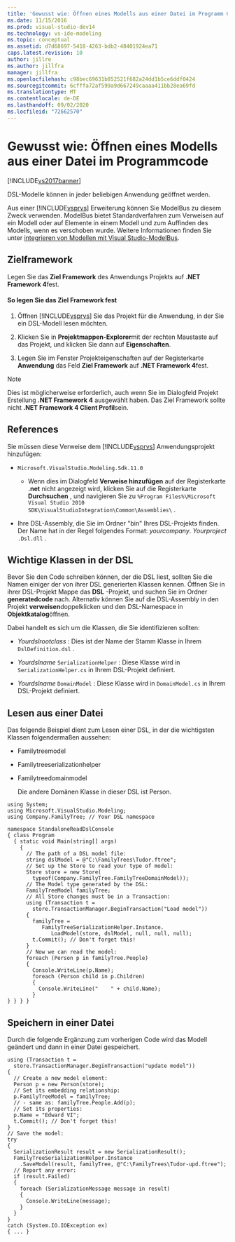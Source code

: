 ```yaml
---
title: 'Gewusst wie: Öffnen eines Modells aus einer Datei im Programm Code | Microsoft-Dokumentation'
ms.date: 11/15/2016
ms.prod: visual-studio-dev14
ms.technology: vs-ide-modeling
ms.topic: conceptual
ms.assetid: d7d68697-5418-4263-bdb2-48401924ea71
caps.latest.revision: 10
author: jillre
ms.author: jillfra
manager: jillfra
ms.openlocfilehash: c98bec69631b852521f682a24dd1b5ce6ddf0424
ms.sourcegitcommit: 6cfffa72af599a9d667249caaaa411bb28ea69fd
ms.translationtype: MT
ms.contentlocale: de-DE
ms.lasthandoff: 09/02/2020
ms.locfileid: "72662570"
---
```

# <a name="how-to-open-a-model-from-file-in-program-code"></a>Gewusst wie: Öffnen eines Modells aus einer Datei im Programmcode
[!INCLUDE[vs2017banner](../includes/vs2017banner.md)]

DSL-Modelle können in jeder beliebigen Anwendung geöffnet werden.

 Aus einer [!INCLUDE[vsprvs](../includes/vsprvs-md.md)] Erweiterung können Sie ModelBus zu diesem Zweck verwenden. ModelBus bietet Standardverfahren zum Verweisen auf ein Modell oder auf Elemente in einem Modell und zum Auffinden des Modells, wenn es verschoben wurde. Weitere Informationen finden Sie unter [integrieren von Modellen mit Visual Studio-ModelBus](../modeling/integrating-models-by-using-visual-studio-modelbus.md).

## <a name="target-framework"></a>Zielframework
 Legen Sie das **Ziel Framework** des Anwendungs Projekts auf **.NET Framework 4**fest.

#### <a name="to-set-the-target-framework"></a>So legen Sie das Ziel Framework fest

1. Öffnen [!INCLUDE[vsprvs](../includes/vsprvs-md.md)] Sie das Projekt für die Anwendung, in der Sie ein DSL-Modell lesen möchten.

2. Klicken Sie in **Projektmappen-Explorer**mit der rechten Maustaste auf das Projekt, und klicken Sie dann auf **Eigenschaften**.

3. Legen Sie im Fenster Projekteigenschaften auf der Registerkarte **Anwendung** das Feld **Ziel Framework** auf **.NET Framework 4**fest.

> [!NOTE]
> Dies ist möglicherweise erforderlich, auch wenn Sie im Dialogfeld Projekt Erstellung **.NET Framework 4** ausgewählt haben. Das Ziel Framework sollte nicht **.NET Framework 4 Client Profil**sein.

## <a name="references"></a>References
 Sie müssen diese Verweise dem [!INCLUDE[vsprvs](../includes/vsprvs-md.md)] Anwendungsprojekt hinzufügen:

- `Microsoft.VisualStudio.Modeling.Sdk.11.0`

  - Wenn dies im Dialogfeld **Verweise hinzufügen** auf der Registerkarte **.net** nicht angezeigt wird, klicken Sie auf die Registerkarte **Durchsuchen** , und navigieren Sie zu `%Program Files%\Microsoft Visual Studio 2010 SDK\VisualStudioIntegration\Common\Assemblies\` .

- Ihre DSL-Assembly, die Sie im Ordner "bin" Ihres DSL-Projekts finden. Der Name hat in der Regel folgendes Format: *yourcompany*. *Yourproject* `.Dsl.dll` .

## <a name="important-classes-in-the-dsl"></a>Wichtige Klassen in der DSL
 Bevor Sie den Code schreiben können, der die DSL liest, sollten Sie die Namen einiger der von ihrer DSL generierten Klassen kennen. Öffnen Sie in ihrer DSL-Projekt Mappe das **DSL** -Projekt, und suchen Sie im Ordner **generatedcode** nach. Alternativ können Sie auf die DSL-Assembly in den Projekt **verweisen**doppelklicken und den DSL-Namespace in **Objektkatalog**öffnen.

 Dabei handelt es sich um die Klassen, die Sie identifizieren sollten:

- *Yourdslrootclass* : Dies ist der Name der Stamm Klasse in Ihrem `DslDefinition.dsl` .

- *Yourdslname* `SerializationHelper` : Diese Klasse wird in `SerializationHelper.cs` in Ihrem DSL-Projekt definiert.

- *Yourdslname* `DomainModel` : Diese Klasse wird in `DomainModel.cs` in Ihrem DSL-Projekt definiert.

## <a name="reading-from-a-file"></a>Lesen aus einer Datei
 Das folgende Beispiel dient zum Lesen einer DSL, in der die wichtigsten Klassen folgendermaßen aussehen:

- Familytreemodel

- Familytreeserializationhelper

- Familytreedomainmodel

  Die andere Domänen Klasse in dieser DSL ist Person.

```
using System;
using Microsoft.VisualStudio.Modeling;
using Company.FamilyTree; // Your DSL namespace

namespace StandaloneReadDslConsole
{ class Program
  { static void Main(string[] args)
    {
      // The path of a DSL model file:
      string dslModel = @"C:\FamilyTrees\Tudor.ftree";
      // Set up the Store to read your type of model:
      Store store = new Store(
        typeof(Company.FamilyTree.FamilyTreeDomainModel));
      // The Model type generated by the DSL:
      FamilyTreeModel familyTree;
      // All Store changes must be in a Transaction:
      using (Transaction t =
        store.TransactionManager.BeginTransaction("Load model"))
      {
        familyTree =
           FamilyTreeSerializationHelper.Instance.
              LoadModel(store, dslModel, null, null, null);
        t.Commit(); // Don't forget this!
      }
      // Now we can read the model:
      foreach (Person p in familyTree.People)
      {
        Console.WriteLine(p.Name);
        foreach (Person child in p.Children)
        {
          Console.WriteLine("    " + child.Name);
        }
} } } }
```

## <a name="saving-to-a-file"></a>Speichern in einer Datei
 Durch die folgende Ergänzung zum vorherigen Code wird das Modell geändert und dann in einer Datei gespeichert.

```
using (Transaction t =
  store.TransactionManager.BeginTransaction("update model"))
{
  // Create a new model element:
  Person p = new Person(store);
  // Set its embedding relationship:
  p.FamilyTreeModel = familyTree;
  // - same as: familyTree.People.Add(p);
  // Set its properties:
  p.Name = "Edward VI";
  t.Commit(); // Don't forget this!
}
// Save the model:
try
{
  SerializationResult result = new SerializationResult();
  FamilyTreeSerializationHelper.Instance
    .SaveModel(result, familyTree, @"C:\FamilyTrees\Tudor-upd.ftree");
  // Report any error:
  if (result.Failed)
  {
    foreach (SerializationMessage message in result)
    {
      Console.WriteLine(message);
    }
  }
}
catch (System.IO.IOException ex)
{ ... }
```

